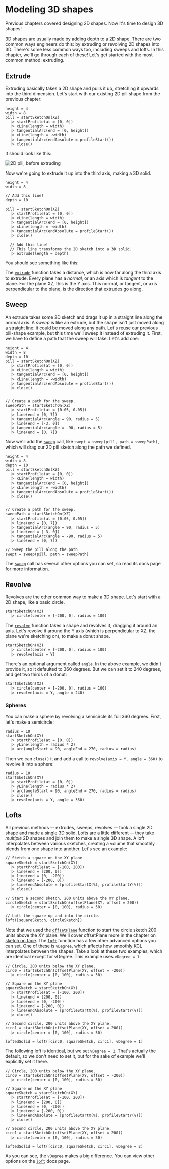 # Modeling 3D shapes
<!-- toc -->

Previous chapters covered designing 2D shapes. Now it's time to design 3D shapes!

3D shapes are usually made by adding depth to a 2D shape. There are two common ways engineers do this: by extruding or revolving 2D shapes into 3D. There's some less common ways too, including sweeps and lofts. In this chapter, we'll go through each of these! Let's get started with the most common method: extruding.

## Extrude

Extruding basically takes a 2D shape and pulls it up, stretching it upwards into the third dimension. Let's start with our existing 2D pill shape from the previous chapter:

```kcl
height = 4
width = 8
pill = startSketchOn(XZ)
  |> startProfile(at = [0, 0])
  |> xLine(length = width)
  |> tangentialArc(end = [0, height])
  |> xLine(length = -width)
  |> tangentialArc(endAbsolute = profileStart())
  |> close()
```
It should look like this:

![2D pill, before extruding](images/static/pill_2d.png)

Now we're going to extrude it up into the third axis, making a 3D solid.

```kcl=pill_3d
height = 4
width = 8

// Add this line!
depth = 10

pill = startSketchOn(XZ)
  |> startProfile(at = [0, 0])
  |> xLine(length = width)
  |> tangentialArc(end = [0, height])
  |> xLine(length = -width)
  |> tangentialArc(endAbsolute = profileStart())
  |> close()

  // Add this line!
  // This line transforms the 2D sketch into a 3D solid.
  |> extrude(length = depth)
```

You should see something like this:

<!-- KCL: name=pill_3d,alt=2D pill extruded into 3D -->

The [`extrude`] function takes a distance, which is how far along the third axis to extrude. Every plane has a _normal_, or an axis which is _tangent_ to the plane. For the plane XZ, this is the Y axis. This normal, or tangent, or axis perpendicular to the plane, is the direction that extrudes go along.

## Sweep

An extrude takes some 2D sketch and drags it up in a straight line along the normal axis. A _sweep_ is like an extrude, but the shape isn't just moved along a straight line: it could be moved along any path. Let's reuse our previous pill-shape example, but this time we'll sweep it instead of extruding it. First, we have to define a path that the sweep will take. Let's add one:

```kcl=path_for_sweep
height = 4
width = 8
depth = 10
pill = startSketchOn(XZ)
  |> startProfile(at = [0, 0])
  |> xLine(length = width)
  |> tangentialArc(end = [0, height])
  |> xLine(length = -width)
  |> tangentialArc(endAbsolute = profileStart())
  |> close()


// Create a path for the sweep.
sweepPath = startSketchOn(XZ)
  |> startProfile(at = [0.05, 0.05])
  |> line(end = [0, 7])
  |> tangentialArc(angle = 90, radius = 5)
  |> line(end = [-3, 0])
  |> tangentialArc(angle = -90, radius = 5)
  |> line(end = [0, 7])
```

<!-- KCL: name=path_for_sweep,skip3d=true,alt=A 2D pill shape and a path we're going to sweep it along-->

Now we'll add the [`sweep`] call, like `swept = sweep(pill, path = sweepPath)`, which will drag our 2D pill sketch along the path we defined.

```kcl=swept_along_path
height = 4
width = 8
depth = 10
pill = startSketchOn(XZ)
  |> startProfile(at = [0, 0])
  |> xLine(length = width)
  |> tangentialArc(end = [0, height])
  |> xLine(length = -width)
  |> tangentialArc(endAbsolute = profileStart())
  |> close()


// Create a path for the sweep.
sweepPath = startSketchOn(XZ)
  |> startProfile(at = [0.05, 0.05])
  |> line(end = [0, 7])
  |> tangentialArc(angle = 90, radius = 5)
  |> line(end = [-3, 0])
  |> tangentialArc(angle = -90, radius = 5)
  |> line(end = [0, 7])

// Sweep the pill along the path
swept = sweep(pill, path = sweepPath)
```

<!-- KCL: name=swept_along_path,alt=2D pill swept along path into 3D -->

The [`sweep`] call has several other options you can set, so read its docs page for more information.

## Revolve

Revolves are the other common way to make a 3D shape. Let's start with a 2D shape, like a basic circle.


```kcl=circle
startSketchOn(XZ)
  |> circle(center = [-200, 0], radius = 100)
```

<!-- KCL: name=circle,skip3d=true,alt=A 2D circle before revolving.-->

The [`revolve`] function takes a shape and revolves it, dragging it around an axis. Let's revolve it around the Y axis (which is perpendicular to XZ, the plane we're sketching on), to make a donut shape.

```kcl=donut
startSketchOn(XZ)
  |> circle(center = [-200, 0], radius = 100)
  |> revolve(axis = Y)
```

<!-- KCL: name=donut,alt=The circle has been revolved around an axis to make a donut -->

There's an optional argument called `angle`. In the above example, we didn't provide it, so it defaulted to 360 degrees. But we can set it to 240 degrees, and get two thirds of a donut:

```kcl=donut240
startSketchOn(XZ)
  |> circle(center = [-200, 0], radius = 100)
  |> revolve(axis = Y, angle = 240)
```

<!-- KCL: name=donut240,alt=The circle has been revolved partway around an axis to make a donut -->

### Spheres

You can make a sphere by revolving a semicircle its full 360 degrees. First, let's make a semicircle:

```kcl=semicircle
radius = 10
startSketchOn(XY)
  |> startProfile(at = [0, 0])
  |> yLine(length = radius * 2)
  |> arc(angleStart = 90, angleEnd = 270, radius = radius)
```

<!-- KCL: name=semicircle,skip3d=true,alt=Sketching a semicircle-->

Then we can `close()` it and add a call to `revolve(axis = Y, angle = 360)` to revolve it into a sphere:

```kcl=sphere
radius = 10
startSketchOn(XY)
  |> startProfile(at = [0, 0])
  |> yLine(length = radius * 2)
  |> arc(angleStart = 90, angleEnd = 270, radius = radius)
  |> close()
  |> revolve(axis = Y, angle = 360)
```

<!-- KCL: name=sphere,skip3d=true,alt=Revolving a semicircle makes a sphere -->

## Lofts

All previous methods -- extrudes, sweeps, revolves -- took a single 2D shape and made a single 3D solid. Lofts are a little different -- they take _multiple_ 2D shapes and join them to make a single 3D shape. A loft interpolates between various sketches, creating a volume that smoothly blends from one shape into another. Let's see an example:

```kcl=loft_basic
// Sketch a square on the XY plane
squareSketch = startSketchOn(XY)
  |> startProfile(at = [-100, 200])
  |> line(end = [200, 0])
  |> line(end = [0, -200])
  |> line(end = [-200, 0])
  |> line(endAbsolute = [profileStartX(%), profileStartY(%)])
  |> close()

// Start a second sketch, 200 units above the XY plane.
circleSketch = startSketchOn(offsetPlane(XY, offset = 200))
  |> circle(center = [0, 100], radius = 50)

// Loft the square up and into the circle.
loft([squareSketch, circleSketch])
```

<!-- KCL: name=loft_basic,alt=Basic loft of a square into a circle-->

Note that we used the [`offsetPlane`] function to start the circle sketch 200 units above the XY plane. We'll cover offsetPlane more in the chapter on [sketch on face]. The [`loft`] function has a few other advanced options you can set. One of these is `vDegree`, which affects how smoothly KCL interpolates between the shapes. Take a look at these two examples, which are identical except for vDegree. This example uses `vDegree = 1`:

```kcl=loft_vd1
// Circle, 200 units below the XY plane.
circ0 = startSketchOn(offsetPlane(XY, offset = -200))
  |> circle(center = [0, 100], radius = 50)

// Square on the XY plane
squareSketch = startSketchOn(XY)
  |> startProfile(at = [-100, 200])
  |> line(end = [200, 0])
  |> line(end = [0, -200])
  |> line(end = [-200, 0])
  |> line(endAbsolute = [profileStartX(%), profileStartY(%)])
  |> close()

// Second circle, 200 units above the XY plane.
circ1 = startSketchOn(offsetPlane(XY, offset = 200))
  |> circle(center = [0, 100], radius = 50)

loftedSolid = loft([circ0, squareSketch, circ1], vDegree = 1)
```

<!-- KCL: name=loft_vd1,alt=Loft with vDegree 1-->

The following loft is identical, but we set `vDegree = 2`. That's actually the default, so we don't need to set it, but for the sake of example we'll explicitly set it there.

```kcl=loft_vd2
// Circle, 200 units below the XY plane.
circ0 = startSketchOn(offsetPlane(XY, offset = -200))
  |> circle(center = [0, 100], radius = 50)

// Square on the XY plane
squareSketch = startSketchOn(XY)
  |> startProfile(at = [-100, 200])
  |> line(end = [200, 0])
  |> line(end = [0, -200])
  |> line(end = [-200, 0])
  |> line(endAbsolute = [profileStartX(%), profileStartY(%)])
  |> close()

// Second circle, 200 units above the XY plane.
circ1 = startSketchOn(offsetPlane(XY, offset = 200))
  |> circle(center = [0, 100], radius = 50)

loftedSolid = loft([circ0, squareSketch, circ1], vDegree = 2)
```

<!-- KCL: name=loft_vd2,alt=Loft with vDegree 2-->

As you can see, the `vDegree` makes a big difference. You can view other options on the [`loft`] docs page.

[`extrude`]: https://zoo.dev/docs/kcl/extrude
[`loft`]: https://zoo.dev/docs/kcl/loft
[`offsetPlane`]: https://zoo.dev/docs/kcl-std/functions/std-offsetPlane
[`revolve`]: https://zoo.dev/docs/kcl/revolve
[sketch on face]: /sketch_on_face.html
[`sweep`]: https://zoo.dev/docs/kcl/sweep

